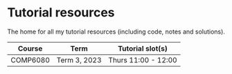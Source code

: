 # Tutorial resources

The home for all my tutorial resources (including code, notes and solutions). 

| Course    | Term            | Tutorial slot(s)        |
|-----------|-----------------|--------------------------|
| COMP6080  | Term 3, 2023    | Thurs 11:00 - 12:00 |
